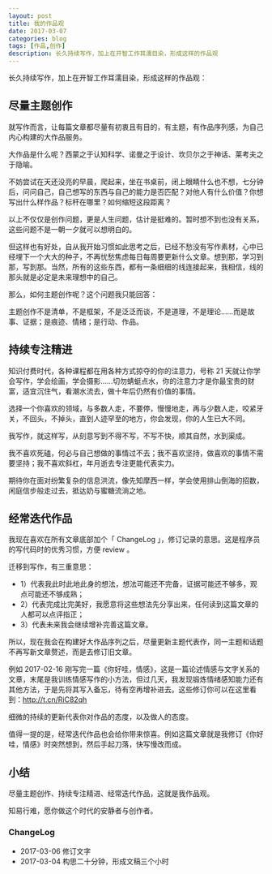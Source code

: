 ```yaml
---
layout: post
title: 我的作品观
date: 2017-03-07
categories: blog
tags: [作品,创作]
description: 长久持续写作，加上在开智工作耳濡目染，形成这样的作品观
---
```



长久持续写作，加上在开智工作耳濡目染，形成这样的作品观：

## 尽量主题创作

就写作而言，让每篇文章都尽量有初衷且有目的，有主题，有作品序列感，为自己内心构建的大作品服务。

大作品是什么呢？西蒙之于认知科学、诺曼之于设计、坎贝尔之于神话、莱考夫之于隐喻。

不妨尝试在天还没亮的早晨，爬起来，坐在书桌前，闭上眼睛什么也不想，七分钟后，问问自己，自己想写的东西与自己的能力是否匹配？对他人有什么价值？你想写出什么样作品？标杆在哪里？如何缩短这段距离？

以上不仅仅是创作问题，更是人生问题，估计是挺难的。暂时想不到也没有关系，这些问题不是一朝一夕就可以想明白的。

但这样也有好处，自从我开始习惯如此思考之后，已经不愁没有写作素材，心中已经埋下一个大大的种子，不再忧愁焦虑每日每周要更新什么文章。想到那，学习到那，写到那。当然，所有的这些东西，都有一条细细的线连接起来，我相信，线的那头就是必定是未来理想中的自己。

那么，如何主题创作呢？这个问题我只能回答：

主题创作不是清单，不是框架，不是泛泛而谈，不是道理，不是理论……而是故事、证据；是痕迹、情绪；是行动、作品。

## 持续专注精进

知识付费时代，各种课程都在用各种方式掠夺的你的注意力，号称 21 天就让你学会写作，学会绘画，学会摄影……切勿蜻蜓点水，你的注意力才是你最宝贵的财富，适宜沉住气，看潮水流去，做十年后仍然有价值的事情。

选择一个你喜欢的领域，与多数人走，不要停，慢慢地走，再与少数人走，咬紧牙关，不回头，不掉头，直到人迹罕至的地方，你会发现，你的人生已大不同。

我写作，就这样写，从刻意写到不得不写，不写不快，顺其自然，水到渠成。

我不喜欢死磕，何必与自己想做的事情过不去；我不喜欢坚持，做喜欢的事情不需要坚持；我不喜欢斜杠，年月逝去专注更能代表实力。

期待你在面对纷繁复杂的信息洪流，像先知摩西一样，学会使用排山倒海的招数，闲庭信步般走过去，抵达奶与蜜糖流淌之地。

## 经常迭代作品

我现在喜欢在所有文章底部加个「 ChangeLog 」，修订记录的意思。这是程序员的写代码时的优秀习惯，方便 review 。

迁移到写作，有三重意思：

* 1）代表我此时此地此身的想法，想法可能还不完备，证据可能还不够多，观点可能还不够成熟；
* 2）代表完成比完美好，我愿意将这些想法先分享出来，任何读到这篇文章的人都可以点评指正；
* 3）代表未来我会继续增补完善这篇文章。

所以，现在我会在构建好大作品序列之后，尽量更新主题代表作，同一主题和话题不再写新文章赘述，而是去修订旧文章。

例如 2017-02-16 刚写完一篇《你好哇，情感》，这是一篇论述情感与文字关系的文章，末尾是我训练情感写作的小方法，但过几天，我发现锻炼情绪感知能力还有其他方法，于是先将其写入备忘，待有空再增补进去。这些修订你可以在这里看到：http://t.cn/RiC82qh

细微的持续的更新代表你对作品的态度，以及做人的态度。

值得一提的是，经常迭代作品也会给你带来惊喜。例如这篇文章就是我修订《你好哇，情感》时突然想到，然后手起刀落，快写慢改而成。

## 小结

尽量主题创作、持续专注精进、经常迭代作品，这就是我作品观。

知易行难，愿你做这个时代的安静者与创作者。

### ChangeLog

* 2017-03-06 修订文字
* 2017-03-04 构思二十分钟，形成文稿三个小时